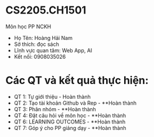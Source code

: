 # CS2205.CH1501
Môn học PP NCKH
- Họ Tên: Hoàng Hải Nam
- Sở thích: đọc sách
- Lĩnh vực quan tâm: Web App, AI
- Kết nối: 0908035026

# Các QT và kết quả thực hiện:
- QT 1: Tự giới thiệu - Hoàn thành
- QT 2: Tạo tài khoản Github và Rep - **Hoàn thành
- QT 3: Phân nhóm - **Hoàn thành
- QT 4: Đặt câu hỏi về môn học - **Hoàn thành
- QT 6: LEARNING OUTCOMES - **Hoàn thành
- QT 7: Góp ý cho PP giảng dạy - **Hoàn thành
